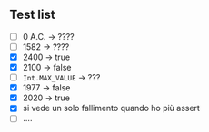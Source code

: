 ## Test list
-[ ] 0 A.C. -> ????
-[ ] 1582 -> ????
-[X] 2400 -> true
-[X] 2100 -> false
-[ ] `Int.MAX_VALUE` -> ???
-[X] 1977 -> false
-[X] 2020 -> true
-[X] si vede un solo fallimento quando ho più assert
-[ ] ....
